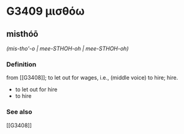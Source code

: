 # G3409 μισθόω

## misthóō

_(mis-tho'-o | mee-STHOH-oh | mee-STHOH-oh)_

### Definition

from [[G3408]]; to let out for wages, i.e., (middle voice) to hire; hire.

- to let out for hire
- to hire

### See also

[[G3408]]

